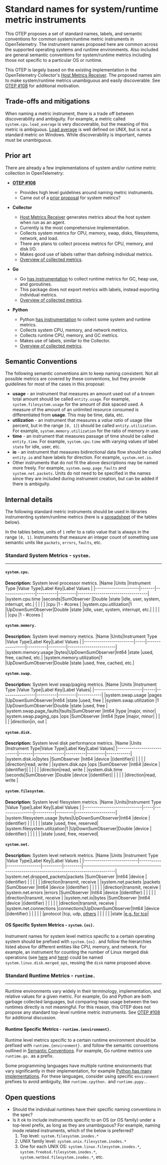 # Standard names for system/runtime metric instruments

This OTEP proposes a set of standard names, labels, and semantic conventions for common system/runtime metric instruments in OpenTelemetry. The instrument names proposed here are common across the supported operating systems and runtime environments. Also included are general semantic conventions for system/runtime metrics including those not specific to a particular OS or runtime.

This OTEP is largely based on the existing implementation in the OpenTelemetry Collector's [Host Metrics Receiver](https://github.com/open-telemetry/opentelemetry-collector/tree/1ad767e62f3dff6f62f32c7360b6fefe0fbf32ff/receiver/hostmetricsreceiver). The proposed names aim to make system/runtime metrics unambiguous and easily discoverable. See [OTEP #108](https://github.com/open-telemetry/oteps/pull/108/files) for additional motivation.

## Trade-offs and mitigations

When naming a metric instrument, there is a trade off between discoverability and ambiguity. For example, a metric called `system.cpu.load_average` is very discoverable, but the meaning of this metric is ambiguous. [Load average](https://en.wikipedia.org/wiki/Load_(computing)) is well defined on UNIX, but is not a standard metric on Windows. While discoverability is important, names must be unambiguous.

## Prior art

There are already a few implementations of system and/or runtime metric collection in OpenTelemetry:

- **[OTEP #108](https://github.com/open-telemetry/oteps/pull/108/files)**
  * Provides high level guidelines around naming metric instruments.
  * Came out of a [prior proposal](https://docs.google.com/spreadsheets/d/1WlStcUe2eQoN1y_UF7TOd6Sw7aV_U0lFcLk5kBNxPsY/edit#gid=0) for system metrics?
- **Collector**
  * [Host Metrics Receiver](https://github.com/open-telemetry/opentelemetry-collector/tree/1ad767e62f3dff6f62f32c7360b6fefe0fbf32ff/receiver/hostmetricsreceiver) generates metrics about the host system when run as an agent.
  * Currently is the most comprehensive implementation.
  * Collects system metrics for CPU, memory, swap, disks, filesystems, network, and load.
  * There are plans to collect process metrics for CPU, memory, and disk I/O.
  * Makes good use of labels rather than defining individual metrics.
  * [Overview of collected metrics](https://docs.google.com/spreadsheets/d/11qSmzD9e7PnzaJPYRFdkkKbjTLrAKmvyQpjBjpJsR2s).

- **Go**
  * Go [has instrumentation](https://github.com/open-telemetry/opentelemetry-go-contrib/tree/master/instrumentation/runtime) to collect runtime metrics for GC, heap use, and goroutines.
  * This package does not export metrics with labels, instead exporting individual metrics.
  * [Overview of collected metrics](https://docs.google.com/spreadsheets/d/1r50cC9ass0A8SZIg2ZpLdvZf6HmQJsUSXFOu-rl4yaY/edit#gid=0).
- **Python**
  * Python [has instrumentation](https://github.com/open-telemetry/opentelemetry-python/tree/master/ext/opentelemetry-ext-system-metrics) to collect some system and runtime metrics.
  * Collects system CPU, memory, and network metrics.
  * Collects runtime CPU, memory, and GC metrics.
  * Makes use of labels, similar to the Collector.
  * [Overview of collected metrics](https://docs.google.com/spreadsheets/d/1r50cC9ass0A8SZIg2ZpLdvZf6HmQJsUSXFOu-rl4yaY/edit#gid=0).

## Semantic Conventions

The following semantic conventions aim to keep naming consistent. Not all possible metrics are covered by these conventions, but they provide guidelines for most of the cases in this proposal:

- **usage** - an instrument that measures an amount used out of a known total amount should be called `entity.usage`. For example, `system.filesystem.usage` for the amount of disk spaced used. A measure of the amount of an unlimited resource consumed is differentiated from **usage**. This may be time, data, etc.
- **utilization** - an instrument that measures a *value ratio* of usage (like percent, but in the range `[0, 1]`) should be called `entity.utilization`. For example, `system.memory.utilization` for the ratio of memory in use.
- **time** - an instrument that measures passage of time should be called `entity.time`. For example, `system.cpu.time` with varying values of label `state` for idle, user, etc.
- **io** - an instrument that measures bidirectional data flow should be called `entity.io` and have labels for direction. For example, `system.net.io`.
- Other instruments that do not fit the above descriptions may be named more freely. For example, `system.swap.page_faults` and `system.net.packets`. Units do not need to be specified in the names since they are included during instrument creation, but can be added if there is ambiguity.

## Internal details

The following standard metric instruments should be used in libraries instrumenting system/runtime metrics (here is a [spreadsheet](https://docs.google.com/spreadsheets/d/1r50cC9ass0A8SZIg2ZpLdvZf6HmQJsUSXFOu-rl4yaY/edit#gid=973941697) of the tables below).

In the tables below, units of `1` refer to a ratio value that is always in the range `[0, 1]`. Instruments that measure an integer count of something use semantic units like `packets`, `errors`, `faults`, etc.

### Standard System Metrics - `system.`

---

#### `system.cpu.`

**Description:** System level processor metrics.
|Name                  |Units  |Instrument Type  |Value Type|Label Key|Label Values                       |
|----------------------|-------|-----------------|----------|---------|-----------------------------------|
|system.cpu.time       |seconds|SumObserver      |Double    |state    |idle, user, system, interrupt, etc.|
|                      |       |                 |          |cpu      |1 - #cores                         |
|system.cpu.utilization|1      |UpDownSumObserver|Double    |state    |idle, user, system, interrupt, etc.|
|                      |       |                 |          |cpu      |1 - #cores                         |

#### `system.memory.`

**Description:** System level memory metrics.
|Name                     |Units|Instrument Type  |Value Type|Label Key|Label Values            |
|-------------------------|-----|-----------------|----------|---------|------------------------|
|system.memory.usage      |bytes|UpDownSumObserver|Int64     |state    |used, free, cached, etc.|
|system.memory.utilization|1    |UpDownSumObserver|Double    |state    |used, free, cached, etc.|

#### `system.swap.`

**Description:** System level swap/paging metrics.
|Name                    |Units |Instrument Type  |Value Type|Label Key|Label Values|
|------------------------|------|-----------------|----------|---------|------------|
|system.swap.usage       |pages |UpDownSumObserver|Int64     |state    |used, free  |
|system.swap.utilization |1     |UpDownSumObserver|Double    |state    |used, free  |
|system.swap.page\_faults|faults|SumObserver      |Int64     |type     |major, minor|
|system.swap.paging\_ops |ops   |SumObserver      |Int64     |type     |major, minor|
|                        |      |                 |          |direction|in, out     |

#### `system.disk.`

**Description:** System level disk performance metrics.
|Name                        |Units  |Instrument Type|Value Type|Label Key|Label Values|
|----------------------------|-------|---------------|----------|---------|------------|
|system.disk.io<!--notlink-->|bytes  |SumObserver    |Int64     |device   |(identifier)|
|                            |       |               |          |direction|read, write |
|system.disk.ops             |ops    |SumObserver    |Int64     |device   |(identifier)|
|                            |       |               |          |direction|read, write |
|system.disk.time            |seconds|SumObserver    |Double    |device   |(identifier)|
|                            |       |               |          |direction|read, write |

#### `system.filesystem.`

**Description:** System level filesystem metrics.
|Name                         |Units|Instrument Type  |Value Type|Label Key|Label Values        |
|-----------------------------|-----|-----------------|----------|---------|--------------------|
|system.filesystem.usage      |bytes|UpDownSumObserver|Int64     |device   |(identifier)        |
|                             |     |                 |          |state    |used, free, reserved|
|system.filesystem.utilization|1    |UpDownSumObserver|Double    |device   |(identifier)        |
|                             |     |                 |          |state    |used, free, reserved|

#### `system.net.`

**Description:** System level network metrics.
|Name                       |Units      |Instrument Type  |Value Type|Label Key|Label Values                                                                                  |
|---------------------------|-----------|-----------------|----------|---------|----------------------------------------------------------------------------------------------|
|system.net.dropped\_packets|packets    |SumObserver      |Int64     |device   |(identifier)                                                                                  |
|                           |           |                 |          |direction|transmit, receive                                                                             |
|system.net.packets         |packets    |SumObserver      |Int64     |device   |(identifier)                                                                                  |
|                           |           |                 |          |direction|transmit, receive                                                                             |
|system.net.errors          |errors     |SumObserver      |Int64     |device   |(identifier)                                                                                  |
|                           |           |                 |          |direction|transmit, receive                                                                             |
|system<!--notlink-->.net.io|bytes      |SumObserver      |Int64     |device   |(identifier)                                                                                  |
|                           |           |                 |          |direction|transmit, receive                                                                             |
|system.net.connections     |connections|UpDownSumObserver|Int64     |device   |(identifier)                                                                                  |
|                           |           |                 |          |protocol |tcp, udp, [others](https://en.wikipedia.org/wiki/Transport_layer#Protocols)                   |
|                           |           |                 |          |state    |[e.g. for tcp](https://en.wikipedia.org/wiki/Transmission_Control_Protocol#Protocol_operation)|

#### OS Specific System Metrics - `system.{os}.`

Instrument names for system level metrics specific to a certain operating system should be prefixed with `system.{os}.` and follow the hierarchies listed above for different entities like CPU, memory, and network. For example, an instrument for counting the number of Linux merged disk operations (see [here](https://unix.stackexchange.com/questions/462704/iostat-what-is-exactly-the-concept-of-merge) and [here](https://man7.org/linux/man-pages/man1/iostat.1.html)) could be named `system.linux.disk.merged_ops`, reusing the `disk` name proposed above.

### Standard Runtime Metrics - `runtime.`

---

Runtime environments vary widely in their terminology, implementation, and relative values for a given metric. For example, Go and Python are both garbage collected languages, but comparing heap usage between the two runtimes directly is not meaningful. For this reason, this OTEP does not propose any standard top-level runtime metric instruments. See [OTEP #108](https://github.com/open-telemetry/oteps/pull/108/files) for additional discussion.

#### Runtime Specific Metrics - `runtime.{environment}.`

Runtime level metrics specific to a certain runtime environment should be prefixed with `runtime.{environment}.` and follow the semantic conventions outlined in [Semantic Conventions](#semantic-conventions). For example, Go runtime metrics use `runtime.go.` as a prefix.

Some programming languages have multiple runtime environments that vary significantly in their implementation, for example [Python has many implementations](https://wiki.python.org/moin/PythonImplementations). For these languages, consider using specific `environment` prefixes to avoid ambiguity, like `runtime.cpython.` and `runtime.pypy.`.

## Open questions

- Should the individual runtimes have their specific naming conventions in the spec?
- Is it ok to include instruments specific to an OS (or OS family) under a top-level prefix, as long as they are unambiguous? For example, naming inode related instruments, which of the below is preferred?
  1. Top level: `system.filesystem.inodes.*`
  2. UNIX family level: `system.unix.filesystem.inodes.*`
  3. One for each UNIX OS: `system.linux.filesystem.inodes.*`, `system.freebsd.filesystem.inodes.*`, `system.netbsd.filesystem.inodes.*`, etc.
